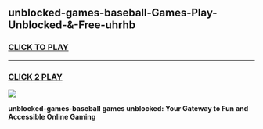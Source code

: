 
## unblocked-games-baseball-Games-Play-Unblocked-&-Free-uhrhb
<h3>
<a href="https://premium76.site?title=unblocked-games-baseball&ref=24A">CLICK TO PLAY</a></h3>
<hr>

<h3>
<a href="https://premium76.site?title=unblocked-games-baseball&ref=24A">CLICK 2 PLAY</a>
  
</h3>

<a href="https://premium76.site?title=unblocked-games-baseball&ref=24A"><img src="https://clearcache.store/games.png"></a>


**unblocked-games-baseball games unblocked: Your Gateway to Fun and Accessible Online Gaming**
